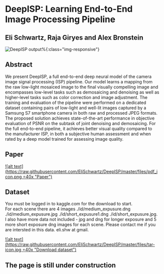 # DeepISP: Learning End-to-End Image Processing Pipeline
## Eli Schwartz, Raja Giryes and Alex Bronstein

![DeepISP output](./figures/teaser_ll_ours_full.png)%{:class="img-responsive"}

## Abstract
We present DeepISP, a full end-to-end deep neural
model of the camera image signal processing (ISP) pipeline. Our
model learns a mapping from the raw low-light mosaiced image
to the final visually compelling image and encompasses low-level
tasks such as demosaicing and denoising as well as higher-level
tasks such as color correction and image adjustment. The training
and evaluation of the pipeline were performed on a dedicated
dataset containing pairs of low-light and well-lit images captured
by a Samsung S7 smartphone camera in both raw and processed
JPEG formats. The proposed solution achieves state-of-the-art
performance in objective evaluation of PSNR on the subtask of
joint denoising and demosaicing. For the full end-to-end pipeline,
it achieves better visual quality compared to the manufacturer
ISP, in both a subjective human assessment and when rated by
a deep model trained for assessing image quality.

## Paper
[![alt text](https://raw.githubusercontent.com/EliSchwartz/DeepISP/master/files/pdf_icon.png  =40x "Paper")](https://arxiv.org/pdf/1801.06724.pdf)

## Dataset
You must be logged in to kaggle.com for the download to start. <br /> 
For each scene there are 4 images ./id/medium_expusure.dng ./id/medium_expusure.jpg ./id/short_expusure1.dng ./id/short_expusure.jpg. <br /> 
I also have more data not included - jpg and dng for longer exposure and 5 more short exposure dng images for each scene. Please contact me if you are intersted in this data. eli.shw at gmail.

[![alt text](https://raw.githubusercontent.com/EliSchwartz/DeepISP/master/files/tar-icon.jpg =40x "Download dataset")](https://www.kaggle.com/knn165897/s7-isp-dataset/downloads/S7-ISP-Dataset.tar.gz)


## The page is still under construction
